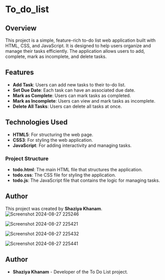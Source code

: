 # To_do_list
## Overview
This project is a simple, feature-rich to-do list web application built with HTML, CSS, and JavaScript. It is designed to help users organize and manage their tasks efficiently. The application allows users to add, complete, mark as incomplete, and delete tasks.

## Features
- **Add Task**: Users can add new tasks to their to-do list.
- **Set Due Date**: Each task can have an associated due date.
- **Mark as Complete**: Users can mark tasks as completed.
- **Mark as Incomplete**: Users can view and mark tasks as incomplete.
- **Delete All Tasks**: Users can delete all tasks at once.

## Technologies Used
- **HTML5**: For structuring the web page.
- **CSS3**: For styling the web application.
- **JavaScript**: For adding interactivity and managing tasks.

### Project Structure
- **todo.html**: The main HTML file that structures the application.
- **todo.css**: The CSS file for styling the application.
- **todo.js**: The JavaScript file that contains the logic for managing tasks.

## Author
This project was created by **Shaziya Khanam**.
![Screenshot 2024-08-27 225246](https://github.com/user-attachments/assets/9437027b-79b6-437a-bf65-74790eb963a5)


![Screenshot 2024-08-27 225421](https://github.com/user-attachments/assets/5109a2a6-888f-46e8-a0d3-49ceca0ac606)


![Screenshot 2024-08-27 225432](https://github.com/user-attachments/assets/25cb3d40-2cfb-4fe7-9e94-0d781a73b7c3)


![Screenshot 2024-08-27 225441](https://github.com/user-attachments/assets/7a164297-527d-4252-b7bf-d6d57db1a7ac)

## Author

- **Shaziya Khanam** - Developer of the To Do List project.






 

 
